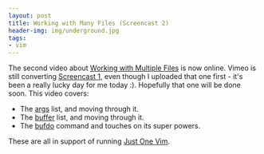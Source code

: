 ```yaml
---
layout: post
title: Working with Many Files (Screencast 2)
header-img: img/underground.jpg
tags:
- vim
---
```

The second video about [Working with Multiple Files](http://vimeo.com/6307101) is now online. Vimeo is still converting [Screencast 1](http://vimeo.com/6306508), even though I uploaded that one first - it's been a really lucky day for me today :). Hopefully that one will be done soon. This video covers:

- The [args](http://vimdoc.sourceforge.net/htmldoc/editing.html#:args) list, and moving through it.
- The [buffer](http://vimdoc.sourceforge.net/htmldoc/windows.html#:buffers) list, and moving through it.
- The [bufdo](http://vimdoc.sourceforge.net/htmldoc/windows.html#:bufdo) command and touches on its super powers.

These are all in support of running [Just One Vim](http://vimeo.com/4446112).
